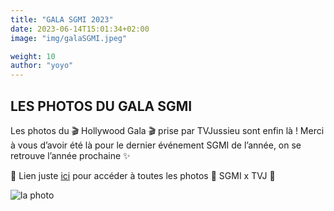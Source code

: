 ```yaml
---
title: "GALA SGMI 2023"
date: 2023-06-14T15:01:34+02:00
image: "img/galaSGMI.jpeg"

weight: 10
author: "yoyo"
---
```


## LES PHOTOS DU GALA SGMI 

Les photos du 🎬 Hollywood Gala 🎬 prise par TVJussieu sont enfin là !
Merci à vous d’avoir été là pour le dernier événement SGMI de l’année, on se retrouve l’année prochaine ✨

🔗 Lien juste [ici](https://www.facebook.com/media/set/?set=a.1163725817860896&type=3) pour accéder à toutes les photos
🧡 SGMI x TVJ 🤍

![la photo](/img/fotoGalaSGMI.jpg)
